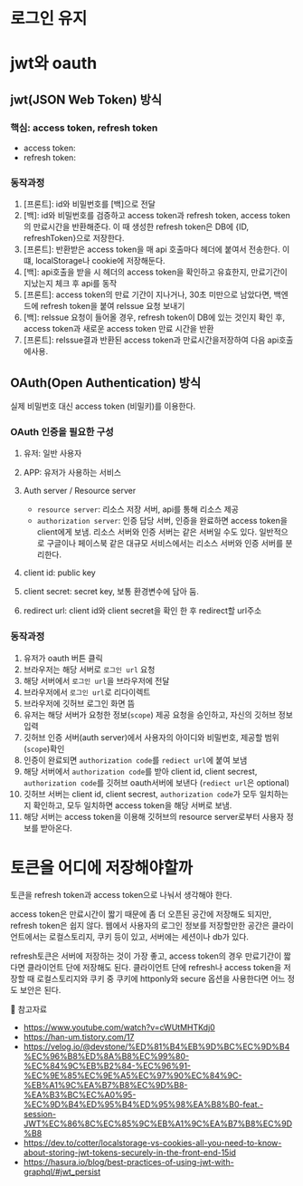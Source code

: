# 로그인 유지

# jwt와 oauth

## jwt(JSON Web Token) 방식

### 핵심: access token, refresh token

- access token:
- refresh token:

### 동작과정

1. [프론트]: id와 비밀번호를 [백]으로 전달
2. [백]: id와 비밀번호를 검증하고 access token과 refresh token, access token의 만료시간을 반환해준다. 이 때 생성한 refresh token은 DB에 {ID, refreshToken}으로 저장한다.
3. [프론트]: 반환받은 access token을 매 api 호출마다 헤더에 붙여서 전송한다. 이 떄, localStorage나 cookie에 저장해둔다.
4. [백]: api호출을 받을 시 헤더의 access token을 확인하고 유효한지, 만료기간이 지났는지 체크 후 api를 동작
5. [프론트]: access token의 만료 기간이 지나거나, 30초 미만으로 남았다면, 백엔드에 refresh token을 붙여 reIssue 요청 보내기
6. [백]: reIssue 요청이 들어올 경우, refresh token이 DB에 있는 것인지 확인 후, access token과 새로운 access token 만료 시간을 반환
7. [프론트]: reIssue결과 반환된 access token과 만료시간을저장하여 다음 api호출에사용.

## OAuth(Open Authentication) 방식

실제 비밀번호 대신 access token (비밀키)를 이용한다.

### OAuth 인증을 필요한 구성

1. 유저: 일반 사용자
2. APP: 유저가 사용하는 서비스
3. Auth server / Resource server

   - `resource server`: 리소스 저장 서버, api를 통해 리소스 제공
   - `authorization server`: 인증 담당 서버, 인증을 완료하면 access token을 client에게 보냄. 리소스 서버와 인증 서버는 같은 서버일 수도 있다. 일반적으로 구글이나 페이스북 같은 대규모 서비스에서는 리소스 서버와 인증 서버를 분리한다.

4. client id: public key
5. client secret: secret key, 보통 환경변수에 담아 둠.
6. redirect url: client id와 client secret을 확인 한 후 redirect할 url주소

### 동작과정

1. 유저가 oauth 버튼 클릭
2. 브라우저는 해당 서버로 `로그인 url` 요청
3. 해당 서버에서 `로그인 url`을 브라우저에 전달
4. 브라우저에서 `로그인 url`로 리다이렉트
5. 브라우저에 깃허브 로그인 화면 뜸
6. 유저는 해당 서버가 요청한 정보(`scope`) 제공 요청을 승인하고, 자신의 깃허브 정보 입력
7. 깃허브 인증 서버(auth server)에서 사용자의 아이디와 비밀번호, 제공할 범위(`scope`)확인
8. 인증이 완료되면 `authorization code`를 `rediect url`에 붙여 보냄
9. 해당 서버에서 `authorization code`를 받아 client id, client secrest, `authorization code`를 깃허브 oauth서버에 보낸다 (`rediect url`은 optional)
10. 깃허브 서버는 client id, client secrest, `authorization code`가 모두 일치하는지 확인하고, 모두 일치하면 access token을 해당 서버로 보냄.
11. 해당 서버는 access token을 이용해 깃허브의 resource server로부터 사용자 정보를 받아온다.

# 토큰을 어디에 저장해야할까

토큰을 refresh token과 access token으로 나눠서 생각해야 한다.

access token은 만료시간이 짧기 때문에 좀 더 오픈된 공간에 저장해도 되지만, refresh token은 쉽지 않다. 웹에서 사용자의 로그인 정보를 저장할만한 공간은 클라이언트에서는 로컬스토리지, 쿠키 등이 있고, 서버에는 세션이나 db가 있다.

refresh토큰은 서버에 저장하는 것이 가장 좋고, access token의 경우 만료기간이 짧다면 클라이언트 단에 저장해도 된다.
클라이언트 단에 refresh나 access token을 저장할 때 로컬스토리지와 쿠키 중 쿠키에 httponly와 secure 옵션을 사용한다면 어느 정도 보안은 된다.

👀 참고자료

- https://www.youtube.com/watch?v=cWUtMHTKdj0
- https://han-um.tistory.com/17
- https://velog.io/@devstone/%ED%81%B4%EB%9D%BC%EC%9D%B4%EC%96%B8%ED%8A%B8%EC%99%80-%EC%84%9C%EB%B2%84-%EC%96%91-%EC%9E%85%EC%9E%A5%EC%97%90%EC%84%9C-%EB%A1%9C%EA%B7%B8%EC%9D%B8-%EA%B3%BC%EC%A0%95-%EC%9D%B4%ED%95%B4%ED%95%98%EA%B8%B0-feat.-session-JWT%EC%86%8C%EC%85%9C%EB%A1%9C%EA%B7%B8%EC%9D%B8
- https://dev.to/cotter/localstorage-vs-cookies-all-you-need-to-know-about-storing-jwt-tokens-securely-in-the-front-end-15id
- https://hasura.io/blog/best-practices-of-using-jwt-with-graphql/#jwt_persist
